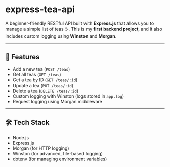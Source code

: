 # express-tea-api

A beginner-friendly RESTful API built with **Express.js** that allows you to manage a simple list of teas ☕. This is my **first backend project**, and it also includes custom logging using **Winston** and **Morgan**.

---

## 🚀 Features

- Add a new tea (`POST /teas`)
- Get all teas (`GET /teas`)
- Get a tea by ID (`GET /teas/:id`)
- Update a tea (`PUT /teas/:id`)
- Delete a tea (`DELETE /teas/:id`)
- Custom logging with Winston (logs stored in `app.log`)
- Request logging using Morgan middleware

---

## 🛠 Tech Stack

- Node.js
- Express.js
- Morgan (for HTTP logging)
- Winston (for advanced, file-based logging)
- dotenv (for managing environment variables)